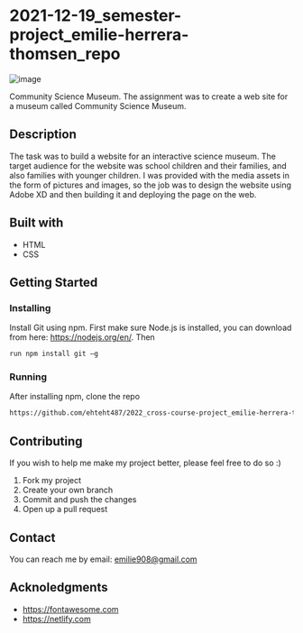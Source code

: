 # 2021-12-19_semester-project_emilie-herrera-thomsen_repo

![image](https://phenomenal-otter-e0354e.netlify.app/images/semester-project-science-museum.png)

Community Science Museum. 
The assignment was to create a web site for a museum called Community Science Museum.

## Description
The task was to build a website for an interactive science museum. The target audience for the website was school children and their families, and also families with younger children. I was provided with the media assets in the form of pictures and images, so the job was to design the website using Adobe XD and then building it and deploying the page on the web. 
## Built with
- HTML
- CSS
## Getting Started
### Installing
Install Git using npm. First make sure Node.js is installed, you can download from here: https://nodejs.org/en/. Then 

```bash
run npm install git –g 
```

### Running
After installing npm, clone the repo
```bash
https://github.com/ehteht487/2022_cross-course-project_emilie-herrera-thomsen
```
## Contributing
If you wish to help me make my project better, please feel free to do so :) 
1. Fork my project
2. Create your own branch
3. Commit and push the changes
4. Open up a pull request
## Contact
You can reach me by email: emilie908@gmail.com
## Acknoledgments
- https://fontawesome.com
- https://netlify.com
